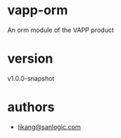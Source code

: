 # vapp-orm
An orm module of the VAPP product

# version
v1.0.0-snapshot

# authors
- likang@sanlogic.com